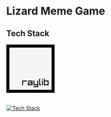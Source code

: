 # Lizard Meme Game

## Tech Stack
<p>
  <img src="raylib_icon.png" alt="Raylib Icon" width="128" />
</p>

##
[![Tech Stack](https://skillicons.dev/icons?i=bash,c,cmake,git,gitlab,github,vscode,js,html,css,wasm,md)](https://skillicons.dev)
